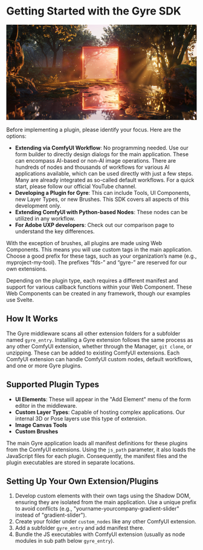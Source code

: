 # Getting Started with the Gyre SDK
![Getting Startet](start.png)

Before implementing a plugin, please identify your focus. Here are the options:

- **Extending via ComfyUI Workflow**: No programming needed. Use our form builder to directly design dialogs for the main application. These can encompass AI-based or non-AI image operations. There are hundreds of nodes and thousands of workflows for various AI applications available, which can be used directly with just a few steps. Many are already integrated as so-called default workflows. For a quick start, please follow our official YouTube channel.
- **Developing a Plugin for Gyre**: This can include Tools, UI Components, new Layer Types, or new Brushes. This SDK covers all aspects of this development only.
- **Extending ComfyUI with Python-based Nodes**: These nodes can be utilized in any workflow.
- **For Adobe UXP developers**: Check out our comparison page to understand the key differences.

With the exception of brushes, all plugins are made using Web Components. This means you will use custom tags in the main application. Choose a good prefix for these tags, such as your organization’s name (e.g., myproject-my-tool). The prefixes “fds-” and “gyre-” are reserved for our own extensions.

Depending on the plugin type, each requires a different manifest and support for various callback functions within your Web Component. These Web Components can be created in any framework, though our examples use Svelte.

## How It Works

The Gyre middleware scans all other extension folders for a subfolder named `gyre_entry`. Installing a Gyre extension follows the same process as any other ComfyUI extension, whether through the Manager, `git clone`, or unzipping. These can be added to existing ComfyUI extensions. Each ComfyUI extension can handle ComfyUI custom nodes, default workflows, and one or more Gyre plugins.

## Supported Plugin Types

- **UI Elements**: These will appear in the "Add Element" menu of the form editor in the middleware.
- **Custom Layer Types**: Capable of hosting complex applications. Our internal 3D or Pose layers use this type of extension.
- **Image Canvas Tools**
- **Custom Brushes**

The main Gyre application loads all manifest definitions for these plugins from the ComfyUI extensions. Using the `js_path` parameter, it also loads the JavaScript files for each plugin. Consequently, the manifest files and the plugin executables are stored in separate locations.

## Setting Up Your Own Extension/Plugins

1. Develop custom elements with their own tags using the Shadow DOM, ensuring they are isolated from the main application. Use a unique prefix to avoid conflicts (e.g., "yourname-yourcompany-gradient-slider" instead of "gradient-slider").
2. Create your folder under `custom_nodes` like any other ComfyUI extension.
3. Add a subfolder `gyre_entry` and add manifest there.
4. Bundle the JS executables with ComfyUI extension (usually as node modules in sub path below `gyre_entry`).

